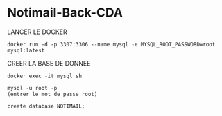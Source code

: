 # Notimail-Back-CDA



LANCER LE DOCKER

    docker run -d -p 3307:3306 --name mysql -e MYSQL_ROOT_PASSWORD=root mysql:latest


CREER LA BASE DE DONNEE

    docker exec -it mysql sh

    mysql -u root -p 
    (entrer le mot de passe root)

    create database NOTIMAIL;